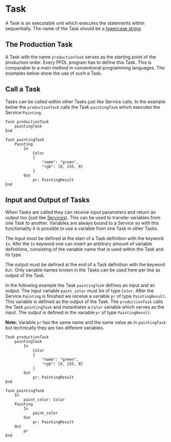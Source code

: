 # Task
A Task is an executable unit which executes the statements within sequentially.
The name of the Task should be a [lowercase string](../#allowed-characters).

## The Production Task
A Task with the name `productionTask` serves as the starting point of the production order.
Every PFDL program has to define this Task.
This is comparable to a main method in conventional programming languages.
The examples below show the use of such a Task.


## Call a Task
Tasks can be called within other Tasks just like Service calls. In the example below the `productionTask` calls the Task `paintingTask` which executes the Service `Painting`.
```text linenums="1"
Task productionTask
	paintingTask
End

Task paintingTask
	Painting
		In
            Color 
			{
				"name": "green",
				"rgb": [0, 255, 0]
			}
		Out
			pr: PaintingResult
End
```

## Input and Output of Tasks
When Tasks are called they can receive input parameters and return an output too (just like [Services](service.md)).
This can be used to transfer variables from one Task to another.
Variables are always bound to a Service so with this functionality it is possible to use a variable from one Task in other Tasks.

The input must be defined at the start of a Task definition with the keyword `In`.
Afer the `In` keyword one can insert an arbitrary amount of variable definitions, consisting of the variable name that is used within the Task and its type.

The output must be defined at the end of a Task definition with the keyword `Out`.
Only variable names known in the Tasks can be used here per line as output of the Task.

In the following example the Task `paintingTask` defines an input and an output.
The input variable `paint_color` must be of type `Color`.
After the Service `Painting` is finished we receive a variable `pr` of type `PaintingResult`.
This variable is defined as the output of the Task.
The `productionTask` calls the Task `paintingTask` and instantiates a `Color` variable which serves as the input.
The output is defined in the variable `pr` of type `PaintingResult`.

**Note:** Variable `pr` has the same name and the same value as in `paintingTask` but technically they are two different variables.
```text linenums="1"
Task productionTask
	paintingTask
		In
			Color 
			{
				"name": "green",
				"rgb": [0, 255, 0]
			}
		Out
			pr: PaintingResult
End

Task paintingTask
	In
		paint_color: Color
	Painting
		In
			paint_color
		Out
			pr: PaintingResult
	Out
		pr
End
```